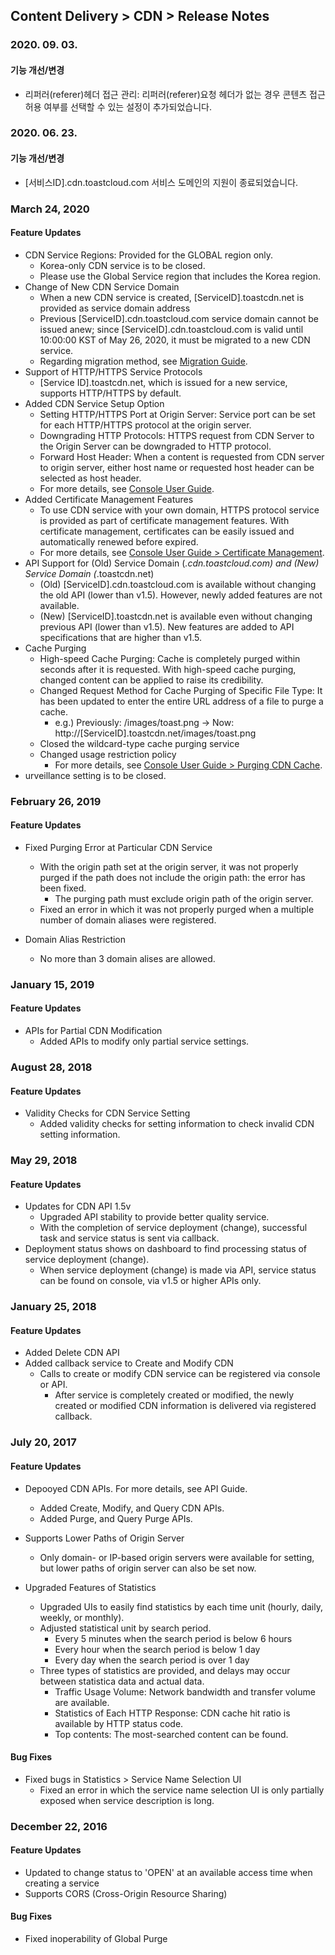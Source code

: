 ## Content Delivery > CDN > Release Notes

### 2020. 09. 03.

#### 기능 개선/변경
* 리퍼러(referer)헤더 접근 관리: 리퍼러(referer)요청 헤더가 없는 경우 콘텐츠 접근 허용 여부를 선택할 수 있는 설정이 추가되었습니다.

### 2020. 06. 23.

#### 기능 개선/변경
* [서비스ID].cdn.toastcloud.com 서비스 도메인의 지원이 종료되었습니다.


### March 24, 2020

#### Feature Updates  
* CDN Service Regions: Provided for the GLOBAL region only.
	* Korea-only CDN service is to be closed. 
	* Please use the Global Service region that includes the Korea region.  
* Change of New CDN Service Domain 
	* When a new CDN service is created, [ServiceID].toastcdn.net is provided as service domain address
	* Previous [ServiceID].cdn.toastcloud.com service domain cannot be issued anew; since [ServiceID].cdn.toastcloud.com is valid until 10:00:00 KST of May 26, 2020, it must be migrated to a new CDN service. 
	* Regarding migration method, see [Migration Guide](./migration/).
* Support of HTTP/HTTPS Service Protocols 
	* [Service ID].toastcdn.net, which is issued for a new service, supports HTTP/HTTPS by default. 
* Added CDN Service Setup Option 
	* Setting HTTP/HTTPS Port at Origin Server: Service port can be set for each HTTP/HTTPS protocol at the origin server.
	* Downgrading HTTP Protocols: HTTPS request from CDN Server to the Origin Server can be downgraded to HTTP protocol. 
	* Forward Host Header: When a content is requested from CDN server to origin server, either host name or requested host header can be selected as host header.  
	* For more details, see [Console User Guide](./console-guide/).
* Added Certificate Management Features
	* To use CDN service with your own domain, HTTPS protocol service is provided as part of certificate management features. With certificate management, certificates can be easily issued and automatically renewed before expired. 
	* For more details, see [Console User Guide > Certificate Management](./console-guide/#_5).
* API Support for (Old) Service Domain (*.cdn.toastcloud.com) and (New) Service Domain (*.toastcdn.net)
	* (Old) [ServiceID].cdn.toastcloud.com is available without changing the old API (lower than v1.5). However, newly added features are not available. 
	* (New) [ServiceID].toastcdn.net is available even without changing previous API (lower than v1.5). New features are added to API specifications that are higher than v1.5. 
* Cache Purging 
	* High-speed Cache Purging: Cache is completely purged within seconds after it is requested. With high-speed cache purging, changed content can be applied to raise its credibility.  
	* Changed Request Method for Cache Purging of Specific File Type: It has been updated to enter the entire URL address of a file to purge a cache. 
		* e.g.) Previously: /images/toast.png -> Now: http://[ServiceID].toastcdn.net/images/toast.png
	* Closed the wildcard-type cache purging service 
	* Changed usage restriction policy 
		* For more details, see [Console User Guide > Purging CDN Cache](./console-guide/#cdn-purge).
* urveillance setting is to be closed.

### February 26, 2019 

#### Feature Updates
* Fixed Purging Error at Particular CDN Service 
	* With the origin path set at the origin server, it was not properly purged if the path does not include the origin path: the error has been fixed.    
		* The purging path must exclude origin path of the origin server. 
	* Fixed an error in which it was not properly purged when a multiple number of domain aliases were registered. 

* Domain Alias Restriction 
	* No more than 3 domain alises are allowed. 


### January 15, 2019 

#### Feature Updates 
* APIs for Partial CDN Modification 
	* Added APIs to modify only partial service settings.

### August 28, 2018 

#### Feature Updates
* Validity Checks for CDN Service Setting  
	* Added validity checks for setting information to check invalid CDN setting information.

### May 29, 2018 

#### Feature Updates
* Updates for CDN API 1.5v
	* Upgraded API stability to provide better quality service. 
	* With the completion of service deployment (change), successful task and service status is sent via callback. 
* Deployment status shows on dashboard to find processing status of service deployment (change). 
	* When service deployment (change) is made via API, service status can be found on console, via v1.5 or higher APIs only.   


### January 25, 2018 

#### Feature Updates
* Added Delete CDN API 
* Added callback service to Create and Modify CDN 
	* Calls to create or modify CDN service can be registered via console or API. 
		* After service is completely created or modified, the newly created or modified CDN information is delivered via registered callback. 

### July 20, 2017 

#### Feature Updates
* Depooyed CDN APIs. For more details, see API Guide.   
	* Added Create, Modify, and Query CDN APIs.
	* Added Purge, and Query Purge APIs.

* Supports Lower Paths of Origin Server
	* Only domain- or IP-based origin servers were available for setting, but lower paths of origin server can also be set now. 

* Upgraded Features of Statistics   
	* Upgraded UIs to easily find statistics by each time unit (hourly, daily, weekly, or monthly). 
	* Adjusted statistical unit by search period.  
		* Every 5 minutes when the search period is below 6 hours
		* Every hour when the search period is below 1 day
		* Every day when the search period is over 1 day 
	* Three types of statistics are provided, and delays may occur between statistica data and actual data. 
		* Traffic Usage Volume: Network bandwidth and transfer volume are available. 
		* Statistics of Each HTTP Response: CDN cache hit ratio is available by HTTP status code. 
		* Top contents: The most-searched content can be found.  

#### Bug Fixes
* Fixed bugs in Statistics > Service Name Selection UI  
	* Fixed an error in which the service name selection UI is only partially exposed when service description is long. 

### December 22, 2016 

#### Feature Updates
* Updated to change status to 'OPEN' at an available access time when creating a service
* Supports CORS (Cross-Origin Resource Sharing) 

#### Bug Fixes
* Fixed inoperability of Global Purge 

